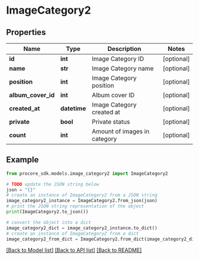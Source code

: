 # ImageCategory2


## Properties

Name | Type | Description | Notes
------------ | ------------- | ------------- | -------------
**id** | **int** | Image Category ID | [optional] 
**name** | **str** | Image Category name | [optional] 
**position** | **int** | Image Category position | [optional] 
**album_cover_id** | **int** | Album cover ID | [optional] 
**created_at** | **datetime** | Image Category created at | [optional] 
**private** | **bool** | Private status | [optional] 
**count** | **int** | Amount of images in category | [optional] 

## Example

```python
from procore_sdk.models.image_category2 import ImageCategory2

# TODO update the JSON string below
json = "{}"
# create an instance of ImageCategory2 from a JSON string
image_category2_instance = ImageCategory2.from_json(json)
# print the JSON string representation of the object
print(ImageCategory2.to_json())

# convert the object into a dict
image_category2_dict = image_category2_instance.to_dict()
# create an instance of ImageCategory2 from a dict
image_category2_from_dict = ImageCategory2.from_dict(image_category2_dict)
```
[[Back to Model list]](../README.md#documentation-for-models) [[Back to API list]](../README.md#documentation-for-api-endpoints) [[Back to README]](../README.md)


